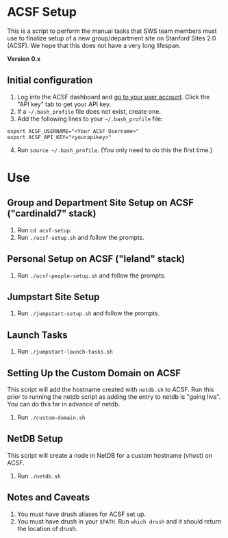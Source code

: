 # ACSF Setup
This is a script to perform the manual tasks that SWS team members must use to finalize setup of a new group/department site on Stanford Sites 2.0 (ACSF). We hope that this does not have a very long lifespan.

**Version 0.x**

## Initial configuration
1. Log into the ACSF dashboard and [go to your user account](https://www.cardinalsites.acsitefactory.com/user). Click the "API key" tab to get your API key.
2. If a `~/.bash_profile` file does not exist, create one.
3. Add the following lines to your `~/.bash_profile` file:
```
export ACSF_USERNAME="<Your ACSF Username>"
export ACSF_API_KEY="<yourapikey>"
```
4. Run `source ~/.bash_profile`. (You only need to do this the first time.)

# Use

## Group and Department Site Setup on ACSF ("cardinald7" stack)
1. Run `cd acsf-setup`.
2. Run `./acsf-setup.sh` and follow the prompts.

## Personal Setup on ACSF ("leland" stack)
1. Run `./acsf-people-setup.sh` and follow the prompts.

## Jumpstart Site Setup
1. Run `./jumpstart-setup.sh` and follow the prompts.

## Launch Tasks
1. Run `./jumpstart-launch-tasks.sh`

## Setting Up the Custom Domain on ACSF
This script will add the hostname created with `netdb.sh` to ACSF. 
Run this prior to running the netdb script as adding the entry to netdb is "going live". You can do this far in advance of netdb.
1. Run `./custom-domain.sh`

## NetDB Setup
This script will create a node in NetDB for a custom hostname (vhost) on ACSF.
1. Run `./netdb.sh`

## Notes and Caveats
1. You must have drush aliases for ACSF set up.
2. You must have drush in your `$PATH`. Run `which drush` and it should return the location of drush.
